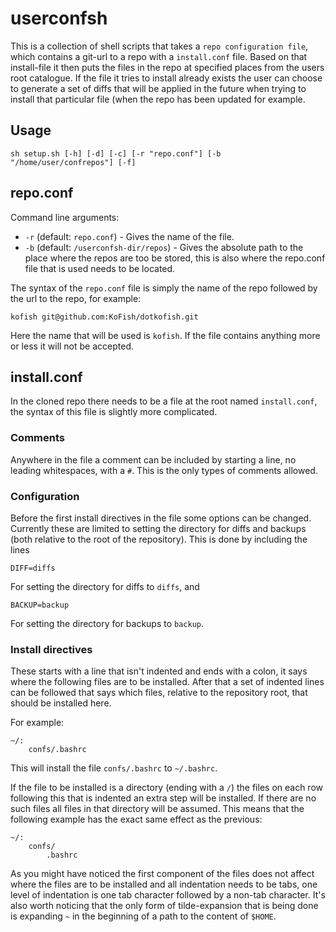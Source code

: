 userconfsh
==========

This is a collection of shell scripts that takes a `repo configuration file`,
which contains a git-url to a repo with a `install.conf` file. Based on that
install-file it then puts the files in the repo at specified places from the
users root catalogue. If the file it tries to install already exists the user
can choose to generate a set of diffs that will be applied in the future when
trying to install that particular file (when the repo has been updated for
example.

Usage
-----

    sh setup.sh [-h] [-d] [-c] [-r "repo.conf"] [-b "/home/user/confrepos"] [-f]

repo.conf
---------

Command line arguments:
 - `-r` (default: `repo.conf`) - Gives the name of the file.
 - `-b` (default: `/userconfsh-dir/repos`) - Gives the absolute path to the
   place where the repos are too be stored, this is also where the repo.conf
   file that is used needs to be located.

The syntax of the `repo.conf` file is simply the name of the repo followed by
the url to the repo, for example:

    kofish git@github.com:KoFish/dotkofish.git

Here the name that will be used is `kofish`. If the file contains anything more
or less it will not be accepted.

install.conf
------------

In the cloned repo there needs to be a file at the root named `install.conf`,
the syntax of this file is slightly more complicated.

### Comments

Anywhere in the file a comment can be included by starting a line, no leading
whitespaces, with a `#`. This is the only types of comments allowed.

### Configuration

Before the first install directives in the file some options can be changed.
Currently these are limited to setting the directory for diffs and backups (both
relative to the root of the repository). This is done by including the lines

    DIFF=diffs

For setting the directory for diffs to `diffs`, and

    BACKUP=backup

For setting the directory for backups to `backup`.

### Install directives

These starts with a line that isn't indented and ends with a colon, it says
where the following files are to be installed. After that a set of indented
lines can be followed that says which files, relative to the repository root,
that should be installed here.

For example:

    ~/:
    	confs/.bashrc

This will install the file `confs/.bashrc` to `~/.bashrc`.

If the file to be installed is a directory (ending with a `/`) the files on each
row following this that is indented an extra step will be installed. If there
are no such files all files in that directory will be assumed. This means that
the following example has the exact same effect as the previous:

    ~/:
    	confs/
    		.bashrc

As you might have noticed the first component of the files does not affect where
the files are to be installed and all indentation needs to be tabs, one level of
indentation is one tab character followed by a non-tab character. It's also
worth noticing that the only form of tilde-expansion that is being done is
expanding `~` in the beginning of a path to the content of `$HOME`.
